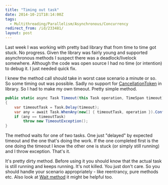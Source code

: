 ```yaml
---
title: "Timing out task"
date: 2014-10-21T18:14:00Z
tags:
  - Multithreading/Parallelism/Asynchronous/Concurrency
redirect_from: /id/233481/
layout: post
---
```

Last week I was working with pretty bad library that from time to time got stuck. No progress. Given the library was fairly young and supported asynchronous methods I suspect there was a deadlock/livelock somewhere. Although the code was open source I had no time (or intention) to debug it. I just needed quick fix.

<!-- excerpt -->

I knew the method call should take in worst case scenario a minute or so. So some timing out was possible. Sadly no support for [CancellationToken][1] in library. So I had to make my own timeout. Pretty simple method.

```csharp
public static async Task Timeout(this Task operation, TimeSpan timeout)
{
	var timeoutTask = Task.Delay(timeout);
	var any = await Task.WhenAny(new[] { timeoutTask, operation }).ConfigureAwait(false);
	if (any == timeoutTask)
		throw new TimeoutException();
}
```

The method waits for one of two tasks. One just "delayed" by expected timeout and the one that's doing the work. If the one completed first is the one doing the timeout I know the other one is stuck (or simply still running) and I throw exception. That's it.

It's pretty dirty method. Before using it you should know that the actual task is still running and keeps running. It's not killed. You just don't care. So you should handle your scenario appropriately - like reentrancy, pure methods etc. Also look at [Wait method][2] it might be helpful too.

[1]: http://msdn.microsoft.com/en-us/library/system.threading.cancellationtoken(v=vs.110).aspx
[2]: http://msdn.microsoft.com/en-us/library/dd235606(v=vs.110).aspx